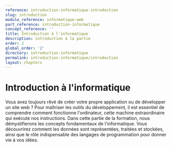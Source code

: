 ```yaml
---
reference: introduction-informatique-introduction
slug: introduction
module_reference: informatique-web
part_reference: introduction-informatique
concept_reference: ''
title: Introduction à l'informatique
description: introduction à la partie
order: 2
global_order: '2'
directory: introduction-informatique
permalink: introduction-informatique/introduction
layout: chapters
---
```


# Introduction à l'informatique

Vous avez toujours rêvé de créer votre propre application ou de développer un site web ? Pour maîtriser les outils du développement, il est essentiel de comprendre comment fonctionne l'ordinateur, cette machine extraordinaire qui exécute nos instructions. Dans cette partie de la formation, nous démystifierons les concepts fondamentaux de l'informatique. Vous découvrirez comment les données sont représentées, traitées et stockées, ainsi que le rôle indispensable des langages de programmation pour donner vie à vos idées.